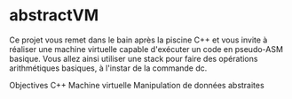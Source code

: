 # abstractVM

Ce projet vous remet dans le bain après la piscine C++ et vous invite à réaliser une machine virtuelle capable d'exécuter un code en pseudo-ASM basique. Vous allez ainsi utiliser une stack pour faire des opérations arithmétiques basiques, à l'instar de la commande dc.

Objectives
C++
Machine virtuelle
Manipulation de données abstraites 
